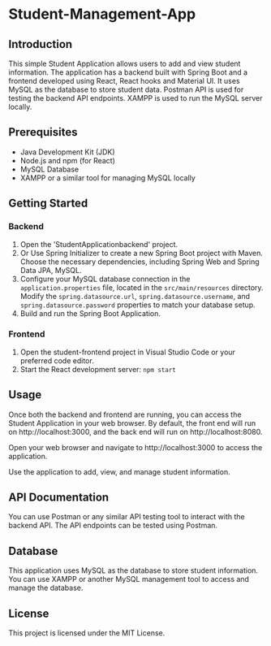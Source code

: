 # Student-Management-App

## Introduction

This simple Student Application allows users to add and view student information. The application has a backend built with Spring Boot and a frontend developed using React, React hooks and Material UI. It uses MySQL as the database to store student data. Postman API is used for testing the backend API endpoints. XAMPP is used to run the MySQL server locally.

## Prerequisites

- Java Development Kit (JDK)
- Node.js and npm (for React)
- MySQL Database
- XAMPP or a similar tool for managing MySQL locally

## Getting Started

### Backend

1. Open the 'StudentApplicationbackend' project. 
2. Or Use Spring Initializer to create a new Spring Boot project with Maven. Choose the necessary dependencies, including Spring Web and Spring Data JPA, MySQL.
3. Configure your MySQL database connection in the `application.properties` file, located in the `src/main/resources` directory. Modify the `spring.datasource.url`, `spring.datasource.username`, and `spring.datasource.password` properties to match your database setup. 
4. Build and run the Spring Boot Application.

### Frontend

1. Open the student-frontend project in Visual Studio Code or your preferred code editor.
2. Start the React development server:
   ```npm start```

## Usage
Once both the backend and frontend are running, you can access the Student Application in your web browser. By default, the front end will run on http://localhost:3000, and the back end will run on http://localhost:8080.

Open your web browser and navigate to http://localhost:3000 to access the application.

Use the application to add, view, and manage student information.

## API Documentation
You can use Postman or any similar API testing tool to interact with the backend API. The API endpoints can be tested using Postman.

## Database
This application uses MySQL as the database to store student information. You can use XAMPP or another MySQL management tool to access and manage the database.

## License
This project is licensed under the MIT License. 

